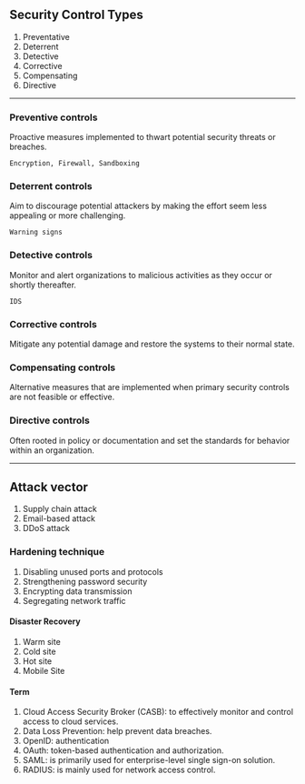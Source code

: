 ## Security Control Types
1. Preventative
2. Deterrent
3. Detective
4. Corrective
5. Compensating
6. Directive
---

### Preventive controls
Proactive measures implemented to thwart potential security threats or breaches.
```
Encryption, Firewall, Sandboxing
```

### Deterrent controls
Aim to discourage potential attackers by making the effort seem less appealing or more challenging.
```
Warning signs
```

### Detective controls
Monitor and alert organizations to malicious activities as they occur or shortly thereafter.
```
IDS
```

### Corrective controls
Mitigate any potential damage and restore the systems to their normal state.

### Compensating controls
Alternative measures that are implemented when primary security controls are not feasible or effective.

### Directive controls
Often rooted in policy or documentation and set the standards for behavior within an organization.

---
## Attack vector
1. Supply chain attack
2. Email-based attack
3. DDoS attack

### Hardening technique
1. Disabling unused ports and protocols
2. Strengthening password security
3. Encrypting data transmission
4. Segregating network traffic

#### Disaster Recovery
1. Warm site
2. Cold site
3. Hot site
4. Mobile Site

#### Term
1. Cloud Access Security Broker (CASB): to effectively monitor and control access to cloud services.
2. Data Loss Prevention: help prevent data breaches.
3. OpenID: authentication
4. OAuth: token-based authentication and authorization.
5. SAML: is primarily used for enterprise-level single sign-on solution.
6. RADIUS: is mainly used for network access control.
